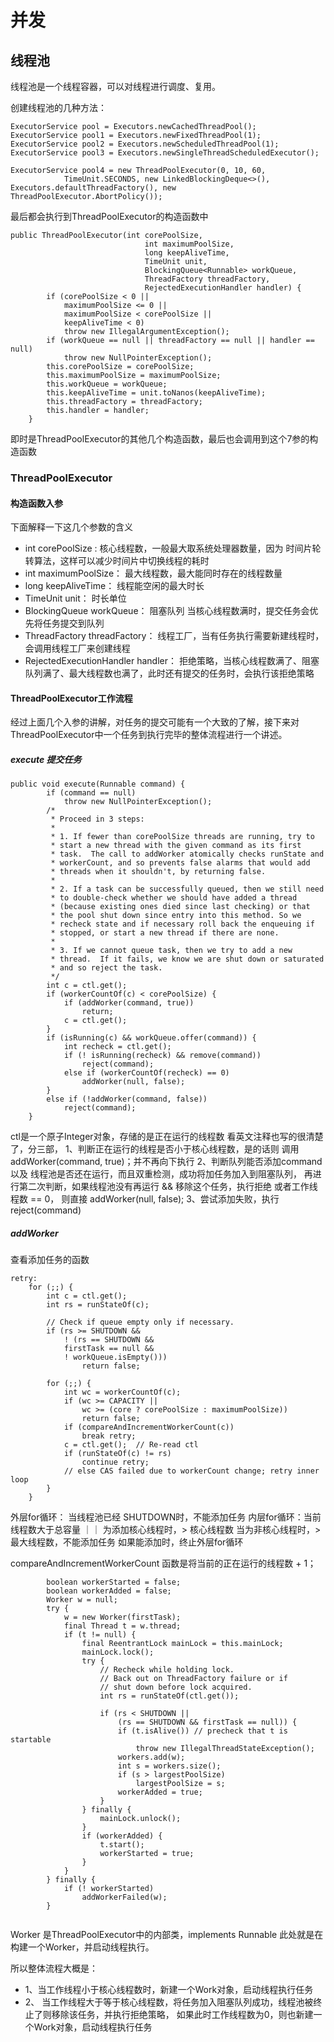 # 并发



## 线程池
线程池是一个线程容器，可以对线程进行调度、复用。

创建线程池的几种方法：
```
ExecutorService pool = Executors.newCachedThreadPool();
ExecutorService pool1 = Executors.newFixedThreadPool(1);
ExecutorService pool2 = Executors.newScheduledThreadPool(1);
ExecutorService pool3 = Executors.newSingleThreadScheduledExecutor();

ExecutorService pool4 = new ThreadPoolExecutor(0, 10, 60,
            TimeUnit.SECONDS, new LinkedBlockingDeque<>(), Executors.defaultThreadFactory(), new ThreadPoolExecutor.AbortPolicy());
```
最后都会执行到ThreadPoolExecutor的构造函数中
```
public ThreadPoolExecutor(int corePoolSize,
                              int maximumPoolSize,
                              long keepAliveTime,
                              TimeUnit unit,
                              BlockingQueue<Runnable> workQueue,
                              ThreadFactory threadFactory,
                              RejectedExecutionHandler handler) {
        if (corePoolSize < 0 ||
            maximumPoolSize <= 0 ||
            maximumPoolSize < corePoolSize ||
            keepAliveTime < 0)
            throw new IllegalArgumentException();
        if (workQueue == null || threadFactory == null || handler == null)
            throw new NullPointerException();
        this.corePoolSize = corePoolSize;
        this.maximumPoolSize = maximumPoolSize;
        this.workQueue = workQueue;
        this.keepAliveTime = unit.toNanos(keepAliveTime);
        this.threadFactory = threadFactory;
        this.handler = handler;
    }
```
即时是ThreadPoolExecutor的其他几个构造函数，最后也会调用到这个7参的构造函数

### ThreadPoolExecutor

#### 构造函数入参
下面解释一下这几个参数的含义

* int corePoolSize : 核心线程数，一般最大取系统处理器数量，因为 时间片轮转算法，这样可以减少时间片中切换线程的耗时
* int maximumPoolSize： 最大线程数，最大能同时存在的线程数量
* long keepAliveTime： 线程能空闲的最大时长
* TimeUnit unit： 时长单位
* BlockingQueue<Runnable> workQueue： 阻塞队列 当核心线程数满时，提交任务会优先将任务提交到队列
* ThreadFactory threadFactory： 线程工厂，当有任务执行需要新建线程时，会调用线程工厂来创建线程
* RejectedExecutionHandler handler： 拒绝策略，当核心线程数满了、阻塞队列满了、最大线程数也满了，此时还有提交的任务时，会执行该拒绝策略



#### ThreadPoolExecutor工作流程
经过上面几个入参的讲解，对任务的提交可能有一个大致的了解，接下来对ThreadPoolExecutor中一个任务到执行完毕的整体流程进行一个讲述。

##### execute 提交任务

```
public void execute(Runnable command) {
        if (command == null)
            throw new NullPointerException();
        /*
         * Proceed in 3 steps:
         *
         * 1. If fewer than corePoolSize threads are running, try to
         * start a new thread with the given command as its first
         * task.  The call to addWorker atomically checks runState and
         * workerCount, and so prevents false alarms that would add
         * threads when it shouldn't, by returning false.
         *
         * 2. If a task can be successfully queued, then we still need
         * to double-check whether we should have added a thread
         * (because existing ones died since last checking) or that
         * the pool shut down since entry into this method. So we
         * recheck state and if necessary roll back the enqueuing if
         * stopped, or start a new thread if there are none.
         *
         * 3. If we cannot queue task, then we try to add a new
         * thread.  If it fails, we know we are shut down or saturated
         * and so reject the task.
         */
        int c = ctl.get();
        if (workerCountOf(c) < corePoolSize) {
            if (addWorker(command, true))
                return;
            c = ctl.get();
        }
        if (isRunning(c) && workQueue.offer(command)) {
            int recheck = ctl.get();
            if (! isRunning(recheck) && remove(command))
                reject(command);
            else if (workerCountOf(recheck) == 0)
                addWorker(null, false);
        }
        else if (!addWorker(command, false))
            reject(command);
    }
```
ctl是一个原子Integer对象，存储的是正在运行的线程数
看英文注释也写的很清楚了，分三部，
1、判断正在运行的线程是否小于核心线程数，是的话则 调用 addWorker(command, true)；并不再向下执行
2、判断队列能否添加command 以及 线程池是否还在运行，而且双重检测，成功将加任务加入到阻塞队列，
    再进行第二次判断，如果线程池没有再运行 && 移除这个任务，执行拒绝
    或者工作线程数 == 0， 则直接 addWorker(null, false);
3、尝试添加失败，执行 reject(command)


##### addWorker
查看添加任务的函数

```
retry:
    for (;;) {
        int c = ctl.get();
        int rs = runStateOf(c);
            
        // Check if queue empty only if necessary.
        if (rs >= SHUTDOWN &&
            ! (rs == SHUTDOWN &&
            firstTask == null &&
            ! workQueue.isEmpty()))
                return false;
            
        for (;;) {
            int wc = workerCountOf(c);
            if (wc >= CAPACITY ||
                wc >= (core ? corePoolSize : maximumPoolSize))
                return false;
            if (compareAndIncrementWorkerCount(c))
                break retry;
            c = ctl.get();  // Re-read ctl
            if (runStateOf(c) != rs)
                continue retry;
            // else CAS failed due to workerCount change; retry inner loop
        }
    }
```


外层for循环： 当线程池已经 SHUTDOWN时，不能添加任务
内层for循环：当前线程数大于总容量 ｜｜ 为添加核心线程时，> 核心线程数 当为非核心线程时，> 最大线程数，不能添加任务
    如果能添加时，终止外层for循环
    
compareAndIncrementWorkerCount 函数是将当前的正在运行的线程数 + 1；
    
```
        boolean workerStarted = false;
        boolean workerAdded = false;
        Worker w = null;
        try {
            w = new Worker(firstTask);
            final Thread t = w.thread;
            if (t != null) {
                final ReentrantLock mainLock = this.mainLock;
                mainLock.lock();
                try {
                    // Recheck while holding lock.
                    // Back out on ThreadFactory failure or if
                    // shut down before lock acquired.
                    int rs = runStateOf(ctl.get());

                    if (rs < SHUTDOWN ||
                        (rs == SHUTDOWN && firstTask == null)) {
                        if (t.isAlive()) // precheck that t is startable
                            throw new IllegalThreadStateException();
                        workers.add(w);
                        int s = workers.size();
                        if (s > largestPoolSize)
                            largestPoolSize = s;
                        workerAdded = true;
                    }
                } finally {
                    mainLock.unlock();
                }
                if (workerAdded) {
                    t.start();
                    workerStarted = true;
                }
            }
        } finally {
            if (! workerStarted)
                addWorkerFailed(w);
        }


```
Worker 是ThreadPoolExecutor中的内部类，implements Runnable
此处就是在构建一个Worker，并启动线程执行。

所以整体流程大概是：

* 1、当工作线程小于核心线程数时，新建一个Work对象，启动线程执行任务
* 2、 当工作线程大于等于核心线程数，将任务加入阻塞队列成功，线程池被终止了则移除该任务，并执行拒绝策略，
    如果此时工作线程数为0，则也新建一个Work对象，启动线程执行任务